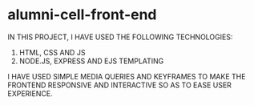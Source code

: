 # alumni-cell-front-end

IN THIS PROJECT, I HAVE USED THE FOLLOWING TECHNOLOGIES:
1. HTML, CSS AND JS
2. NODE.JS, EXPRESS AND EJS TEMPLATING

I HAVE USED SIMPLE MEDIA QUERIES AND KEYFRAMES TO MAKE THE FRONTEND RESPONSIVE AND INTERACTIVE SO AS TO EASE USER EXPERIENCE.
